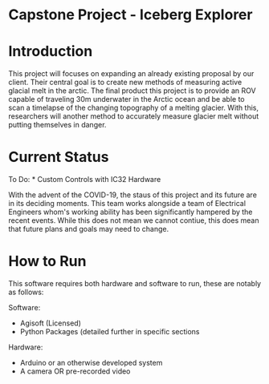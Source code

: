 # Capstone Project - Iceberg Explorer
<h1>Introduction</h1>
This project will focuses on expanding an already existing proposal by our client. Their central goal is to create new methods of measuring active glacial melt in the arctic. The final product this project is to provide an ROV capable of traveling 30m underwater in the Arctic ocean and be able to scan a timelapse of the changing topography of a melting glacier. With this, researchers will another method to accurately measure glacier melt without putting themselves in danger.

<h1>Current Status</h1>
To Do:
* Custom Controls with IC32 Hardware

<p> With the advent of the COVID-19, the staus of this project and its future are in its deciding moments. This team works alongside a team of Electrical Engineers whom's working ability has been significantly hampered by the recent events. While this does not mean we cannot contiue, this does mean that future plans and goals may need to change.

<h1>How to Run</h1>
This software requires both hardware and software to run, these are notably as follows:

Software:
* Agisoft (Licensed)
* Python Packages (detailed further in specific sections

Hardware:
* Arduino or an otherwise developed system
* A camera OR pre-recorded video

